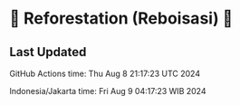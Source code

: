 
# 🌳 Reforestation (Reboisasi) 🌲

## Last Updated

GitHub Actions time: Thu Aug  8 21:17:23 UTC 2024

Indonesia/Jakarta time: Fri Aug  9 04:17:23 WIB 2024
